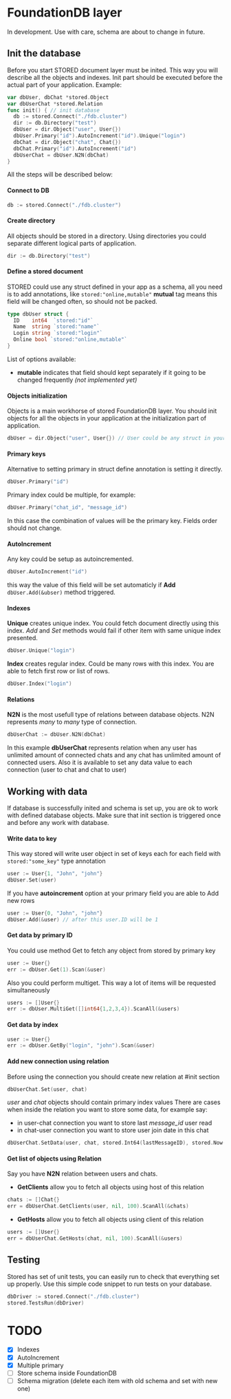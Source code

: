 # FoundationDB layer
In development. Use with care, schema are about to change in future.

## Init the database
Before you start STORED document layer must be inited.
This way you will describe all the objects and indexes. Init part should be executed before
the actual part of your application. Example:
```Go
var dbUser, dbChat *stored.Object
var dbUserChat *stored.Relation
func init() { // init database
  db := stored.Connect("./fdb.cluster")
  dir := db.Directory("test")
  dbUser = dir.Object("user", User{})
  dbUser.Primary("id").AutoIncrement("id").Unique("login")
  dbChat = dir.Object("chat", Chat{})
  dbChat.Primary("id").AutoIncrement("id")
  dbUserChat = dbUser.N2N(dbChat)
}
```

All the steps will be described below:
#### Connect to DB
```Go
db := stored.Connect("./fdb.cluster")
```

#### Create directory
All objects should be stored in a directory. Using directories you could separate different logical parts of application.
```Go
dir := db.Directory("test")
```

#### Define a stored document
STORED could use any struct defined in your app as a schema, all you need is to add annotations, like ```stored:"online,mutable"```
**mutual** tag means this field will be changed often, so should not be packed.
```Go
type dbUser struct {
  ID    int64  `stored:"id"`
  Name  string `stored:"name"`
  Login string `stored:"login"`
  Online bool `stored:"online,mutable"`
}
```
List of options available:
- **mutable** indicates that field should kept separately if it going to be changed frequently *(not implemented yet)*

#### Objects initialization
Objects is a main workhorse of stored FoundationDB layer.
You should init objects for all the objects in your application at the initialization part of application.
```Go
dbUser = dir.Object("user", User{}) // User could be any struct in your project
```

#### Primary keys
Alternative to setting primary in struct define annotation is setting it directly.
```Go
dbUser.Primary("id")
```
Primary index could be multiple, for example:
```Go
dbUser.Primary("chat_id", "message_id")
```
In this case the combination of values will be the primary key. Fields order should not change.

#### AutoIncrement
Any key could be setup as autoincremented.
```Go
dbUser.AutoIncrement("id")
```
this way the value of this field will be set automaticly if **Add** `dbUser.Add(&ubser)` method triggered.

#### Indexes
**Unique** creates unique index. You could fetch document directly using this index.
*Add* and *Set* methods would fail if other item with same unique index presented.
```Go
dbUser.Unique("login")
```
**Index** creates regular index. Could be many rows with this index. You are able to fetch first row or list of rows.
```Go
dbUser.Index("login")
```

#### Relations
**N2N** is the most usefull type of relations between database objects. N2N represents *many* to *many* type of connection.
```Go
dbUserChat := dbUser.N2N(dbChat)
```
In this example **dbUserChat** represents relation when any user has unlimited amount of connected chats and any chat has
unlimited amount of connected users. Also it is available to set any data value to each connection (user to chat and chat to user)

## Working with data
If database is successfully inited and schema is set up, you are ok to work with defined database objects.
Make sure that init section is triggered once and before any work with database.

#### Write data to key
This way stored will write user object in set of keys each for each field with `stored:"some_key"` type annotation
```Go
user := User{1, "John", "john"}
dbUser.Set(user)
```
If you have **autoincrement** option at your primary field you are able to Add new rows
```Go
user := User{0, "John", "john"}
dbUser.Add(&user) // after this user.ID will be 1
```

#### Get data by primary ID
You could use method Get to fetch any object from stored by primary key
```Go
user := User{}
err := dbUser.Get(1).Scan(&user)
```
Also you could perform multiget. This way a lot of items will be requested simultaneously
```Go
users := []User{}
err := dbUser.MultiGet([]int64{1,2,3,4}).ScanAll(&users)
```

#### Get data by index
```Go
user := User{}
err := dbUser.GetBy("login", "john").Scan(&user)
```

#### Add new connection using relation
Before using the connection you should create new relation at #init section
```Go
dbUserChat.Set(user, chat)
```
*user* and *chat* objects should contain primary index values
There are cases when inside the relation you want to store some data, for example say:
* in user-chat connection you want to store last *message_id* user read
* in chat-user connection you want to store user join date in this chat
```Go
dbUserChat.SetData(user, chat, stored.Int64(lastMessageID), stored.Now())
```

#### Get list of objects using Relation
Say you have **N2N** relation between users and chats.
* **GetClients** allow you to fetch all objects using host of this relation
```Go
chats := []Chat{}
err = dbUserChat.GetClients(user, nil, 100).ScanAll(&chats)
```
* **GetHosts** allow you to fetch all objects using client of this relation
```Go
users := []User{}
err = dbUserChat.GetHosts(chat, nil, 100).ScanAll(&users)
```

## Testing
Stored has set of unit tests, you can easily run to check that everything set up properly.
Use this simple code snippet to run tests on your database.
```Go
dbDriver := stored.Connect("./fdb.cluster")
stored.TestsRun(dbDriver)
```

# TODO
- [x] Indexes
- [x] AutoIncrement
- [x] Multiple primary
- [ ] Store schema inside FoundationDB
- [ ] Schema migration (delete each item with old schema and set with new one)
